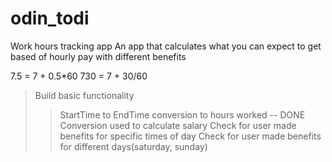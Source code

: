 # odin_todi

Work hours tracking app
An app that calculates what you can expect to get based of hourly pay with different benefits

7.5 = 7 + 0.5*60
730 = 7 + 30/60

> Build basic functionality
>> StartTime to EndTime conversion to hours worked -- DONE
>> Conversion used to calculate salary
>> Check for user made benefits for specific times of day
>> Check for user made benefits for different days(saturday, sunday)
